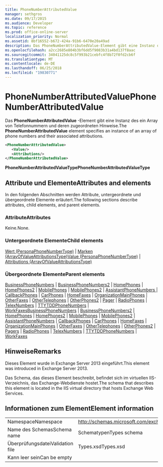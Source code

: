 ```yaml
---
title: PhoneNumberAttributedValue
manager: sethgros
ms.date: 09/17/2015
ms.audience: Developer
ms.topic: reference
ms.prod: office-online-server
localization_priority: Normal
ms.assetid: 8bf16552-b672-424a-91b6-6470e20a49ad
description: Das PhoneNumberAttributedValue-Element gibt eine Instanz des ein Array von Telefonnummern und deren zugeordneten Hinweise.
ms.openlocfilehash: a2cc2685e804b3bf6dd5f9083b31a4bd137f8aac
ms.sourcegitcommit: 34041125dc8c5f993b21cebfc4f8b72f0fd2cb6f
ms.translationtype: MT
ms.contentlocale: de-DE
ms.lasthandoff: 06/25/2018
ms.locfileid: "19830771"
---
```

# <a name="phonenumberattributedvalue"></a><span data-ttu-id="3a8ab-103">PhoneNumberAttributedValue</span><span class="sxs-lookup"><span data-stu-id="3a8ab-103">PhoneNumberAttributedValue</span></span>

<span data-ttu-id="3a8ab-104">Das **PhoneNumberAttributedValue** -Element gibt eine Instanz des ein Array von Telefonnummern und deren zugeordneten Hinweise.</span><span class="sxs-lookup"><span data-stu-id="3a8ab-104">The **PhoneNumberAttributedValue** element specifies an instance of an array of phone numbers and their associated attributions.</span></span> 
  
```XML
<PhoneNumberAttributedValue>
   <Value/>
   <Attributions/>
</PhoneNumberAttributedValue>
```

 <span data-ttu-id="3a8ab-105">**PhoneNumberAttributedValueType**</span><span class="sxs-lookup"><span data-stu-id="3a8ab-105">**PhoneNumberAttributedValueType**</span></span>
## <a name="attributes-and-elements"></a><span data-ttu-id="3a8ab-106">Attribute und Elemente</span><span class="sxs-lookup"><span data-stu-id="3a8ab-106">Attributes and elements</span></span>

<span data-ttu-id="3a8ab-107">In den folgenden Abschnitten werden Attribute, untergeordnete und übergeordnete Elemente erläutert.</span><span class="sxs-lookup"><span data-stu-id="3a8ab-107">The following sections describe attributes, child elements, and parent elements.</span></span>
  
### <a name="attributes"></a><span data-ttu-id="3a8ab-108">Attribute</span><span class="sxs-lookup"><span data-stu-id="3a8ab-108">Attributes</span></span>

<span data-ttu-id="3a8ab-109">Keine.</span><span class="sxs-lookup"><span data-stu-id="3a8ab-109">None.</span></span>
  
### <a name="child-elements"></a><span data-ttu-id="3a8ab-110">Untergeordnete Elemente</span><span class="sxs-lookup"><span data-stu-id="3a8ab-110">Child elements</span></span>

<span data-ttu-id="3a8ab-111">[Wert (PersonaPhoneNumberType)](value-personaphonenumbertype.md) | [Marken (ArrayOfValueAttributionsType)](attributions-arrayofvalueattributionstype.md)</span><span class="sxs-lookup"><span data-stu-id="3a8ab-111">[Value (PersonaPhoneNumberType)](value-personaphonenumbertype.md) | [Attributions (ArrayOfValueAttributionsType)](attributions-arrayofvalueattributionstype.md)</span></span>
  
### <a name="parent-elements"></a><span data-ttu-id="3a8ab-112">Übergeordnete Elemente</span><span class="sxs-lookup"><span data-stu-id="3a8ab-112">Parent elements</span></span>

<span data-ttu-id="3a8ab-113">[BusinessPhoneNumbers](businessphonenumbers.md) | [BusinessPhoneNumbers2](businessphonenumbers2.md) | [HomePhones](homephones.md) | [HomePhones2](homephones2.md) | [MobilePhones](mobilephones.md) | [MobilePhones2](mobilephones2.md) | [AssistantPhoneNumbers ](assistantphonenumbers.md)  |  [CallbackPhones](callbackphones.md) | [CarPhones](carphones.md) | [HomeFaxes](homefaxes.md) | [OrganizationMainPhones](organizationmainphones.md) | [OtherFaxes](otherfaxes.md) | [OtherTelephones](othertelephones.md)  |  [OtherPhones2](otherphones2.md) | [Pager](pagers.md) | [RadioPhones](radiophones.md) | [TelexNumbers](telexnumbers.md) | [TTYTDDPhoneNumbers](ttytddphonenumbers.md) | [WorkFaxes](workfaxes.md)</span><span class="sxs-lookup"><span data-stu-id="3a8ab-113">[BusinessPhoneNumbers](businessphonenumbers.md) | [BusinessPhoneNumbers2](businessphonenumbers2.md) | [HomePhones](homephones.md) | [HomePhones2](homephones2.md) | [MobilePhones](mobilephones.md) | [MobilePhones2](mobilephones2.md) | [AssistantPhoneNumbers](assistantphonenumbers.md) | [CallbackPhones](callbackphones.md) | [CarPhones](carphones.md) | [HomeFaxes](homefaxes.md) | [OrganizationMainPhones](organizationmainphones.md) | [OtherFaxes](otherfaxes.md) | [OtherTelephones](othertelephones.md) | [OtherPhones2](otherphones2.md) | [Pagers](pagers.md) | [RadioPhones](radiophones.md) | [TelexNumbers](telexnumbers.md) | [TTYTDDPhoneNumbers](ttytddphonenumbers.md) | [WorkFaxes](workfaxes.md)</span></span>
  
## <a name="remarks"></a><span data-ttu-id="3a8ab-114">Hinweise</span><span class="sxs-lookup"><span data-stu-id="3a8ab-114">Remarks</span></span>

<span data-ttu-id="3a8ab-115">Dieses Element wurde in Exchange Server 2013 eingeführt.</span><span class="sxs-lookup"><span data-stu-id="3a8ab-115">This element was introduced in Exchange Server 2013.</span></span>
  
<span data-ttu-id="3a8ab-116">Das Schema, das dieses Element beschreibt, befindet sich im virtuellen IIS-Verzeichnis, das Exchange-Webdienste hostet.</span><span class="sxs-lookup"><span data-stu-id="3a8ab-116">The schema that describes this element is located in the IIS virtual directory that hosts Exchange Web Services.</span></span>
  
## <a name="element-information"></a><span data-ttu-id="3a8ab-117">Informationen zum Element</span><span class="sxs-lookup"><span data-stu-id="3a8ab-117">Element information</span></span>

|||
|:-----|:-----|
|<span data-ttu-id="3a8ab-118">Namespace</span><span class="sxs-lookup"><span data-stu-id="3a8ab-118">Namespace</span></span>  <br/> |http://schemas.microsoft.com/exchange/services/2006/types  <br/> |
|<span data-ttu-id="3a8ab-119">Name des Schemas</span><span class="sxs-lookup"><span data-stu-id="3a8ab-119">Schema name</span></span>  <br/> |<span data-ttu-id="3a8ab-120">Schematypen</span><span class="sxs-lookup"><span data-stu-id="3a8ab-120">Types schema</span></span>  <br/> |
|<span data-ttu-id="3a8ab-121">Überprüfungsdatei</span><span class="sxs-lookup"><span data-stu-id="3a8ab-121">Validation file</span></span>  <br/> |<span data-ttu-id="3a8ab-122">Types.xsd</span><span class="sxs-lookup"><span data-stu-id="3a8ab-122">Types.xsd</span></span>  <br/> |
|<span data-ttu-id="3a8ab-123">Kann leer sein</span><span class="sxs-lookup"><span data-stu-id="3a8ab-123">Can be empty</span></span>  <br/> ||
   

